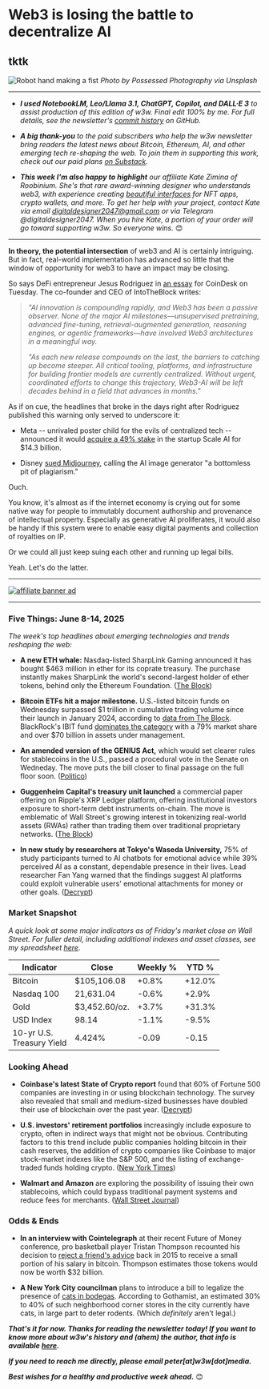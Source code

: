 # Web3 is losing the battle to decentralize AI
## tktk

![Robot hand making a fist](https://images.unsplash.com/photo-1535378273068-9bb67d5beacd?q=80&w=3388&auto=format&fit=crop&ixlib=rb-4.1.0&ixid=M3wxMjA3fDB8MHxwaG90by1wYWdlfHx8fGVufDB8fHx8fA%3D%3D)
*Photo by Possessed Photography via Unsplash*

<hr>

- _**I used NotebookLM, Leo/Llama 3.1, ChatGPT, Copilot, and DALL·E 3** to assist production of this edition of w3w. Final edit 100% by me. For full details, see the newsletter's [commit history](https://github.com/peteramckay/w3wnewsletter/commits) on GitHub._ <!-- Edit listed AIs as needed before final publication. -->

- _**A big thank-you** to the paid subscribers who help the w3w newsletter bring readers the latest news about Bitcoin, Ethereum, AI, and other emerging tech re-shaping the web. To join them in supporting this work, check out our paid plans [on Substack](https://w3wnews.substack.com/subscribe)._

- _**This week I'm also happy to highlight** our affiliate Kate Zimina of Roobinium. She's that rare award-winning designer who understands web3, with experience creating [beautiful interfaces](https://dribbble.com/roobinium) for NFT apps, crypto wallets, and more. To get her help with your project, contact Kate via email digitaldesigner2047@gmail.com or via Telegram @digitaldesigner2047. When you hire Kate, a portion of your order will go toward supporting w3w. So everyone wins._ 😊

<hr>

**In theory, the potential intersection** of web3 and AI is certainly intriguing. But in fact, real-world implementation has advanced so little that the window of opportunity for web3 to have an impact may be closing.

So says DeFi entrepreneur Jesus Rodriguez in [an essay](https://news.google.com/read/CBMif0FVX3lxTE9LVm9rbkFKWGRIYnlLcUZiWlNqdWZUYWFVbXRhaWlQZC1taEpRNlJ4bjRWUHZ2UkNqUXJpa2VYZ2tabF9nc1FNX1pBMmxNVEpyQmhkenotbmFsOHlnS1lOX0JKRzZnbVc3R2lPdnJVak1Za2pheWg3UUFWYVZnM0U?hl=en-US&gl=US&ceid=US%3Aen) for CoinDesk on Tuesday. The co-founder and CEO of IntoTheBlock writes:

>*"AI innovation is compounding rapidly, and Web3 has been a passive observer. None of the major AI milestones—unsupervised pretraining, advanced fine-tuning, retrieval-augmented generation, reasoning engines, or agentic frameworks—have involved Web3 architectures in a meaningful way.*
>
>*"As each new release compounds on the last, the barriers to catching up become steeper. All critical tooling, platforms, and infrastructure for building frontier models are currently centralized. Without urgent, coordinated efforts to change this trajectory, Web3-AI will be left decades behind in a field that advances in months."*

As if on cue, the headlines that broke in the days right after Rodriguez published this warning only served to underscore it:

- Meta -- unrivaled poster child for the evils of centralized tech -- announced it would [acquire a 49% stake](https://www.msn.com/en-us/money/other/meta-invests-143b-in-ai-firm-scale-and-recruits-its-ceo-for-superintelligence-team/ar-AA1GCOFr) in the startup Scale AI for $14.3 billion.

- Disney [sued Midjourney](https://tech.yahoo.com/ai/articles/bottomless-pit-plagiarism-disney-takes-231426205.html), calling the AI image generator "a bottomless pit of plagiarism."

Ouch.

You know, it's almost as if the internet economy is crying out for some native way for people to immutably document authorship and provenance of intellectual property. Especially as generative AI proliferates, it would also be handy if this system were to enable easy digital payments and collection of royalties on IP. 

Or we could all just keep suing each other and running up legal bills.

Yeah. Let's do the latter.

 <hr>

 [![affiliate banner ad](https://w3w.news/img/affiliate-kz-letter.png)](
 https://dribbble.com/roobinium)

 <hr>

### Five Things: June 8-14, 2025

*The week's top headlines about emerging technologies and trends reshaping the web:*

- **A new ETH whale:** Nasdaq-listed SharpLink Gaming announced it has bought $463 million in ether for its coprate treasury. The purchase instantly makes SharpLink the world's second-largest holder of ether tokens, behind only the Ethereum Foundation. ([The Block](https://www.theblock.co/post/357998/sharplink-gaming-buys-463-million-in-eth-becomes-no-2-holder-after-ethereum-foundation))

- **Bitcoin ETFs hit a major milestone.** U.S.-listed bitcoin funds on Wednesday surpassed $1 trillion in cumulative trading volume since their launch in January 2024, according to [data from The Block](https://www.theblock.co/data/crypto-markets/bitcoin-etf/cumulative-spot-bitcoin-etf-volumes). BlackRock's IBIT fund [dominates the category](https://www.theblock.co/post/357609/us-spot-bitcoin-etfs-set-to-hit-1-trillion-usd-cumulative-trading-volume) with a 79% market share and over $70 billion in assets under management.  

- **An amended version of the GENIUS Act,** which would set clearer rules for stablecoins in the U.S., passed a procedural vote in the Senate on Wedneday. The move puts the bill closer to final passage on the full floor soon. ([Politico](https://www.politico.com/live-updates/2025/06/11/congress/landmark-crypto-bill-moves-closer-to-passage-in-senate-00400472))

- **Guggenheim Capital's treasury unit launched** a commercial paper offering on Ripple's XRP Ledger platform, offering institutional investors exposure to short-term debt instruments on-chain. The move is emblematic of Wall Street's growing interest in tokenizing real-world assets (RWAs) rather than trading them over traditional proprietary networks. ([The Block](https://www.theblock.co/post/357636/guggenheim-taps-ripples-xrp-ledger-to-offer-tokenized-commercial-paper-in-rwa-push-report))

- **In new study by researchers at Tokyo's Waseda University,** 75% of study participants turned to AI chatbots for emotional advice while 39% perceived AI as a constant, dependable presence in their lives. Lead researcher Fan Yang warned that the findings suggest AI platforms could exploit vulnerable users' emotional attachments for money or other goals. ([Decrypt](https://decrypt.co/324466/majority-users-turn-ai-emotional-advice-study))


### Market Snapshot

*A quick look at some major indicators as of Friday's market close on Wall Street. For fuller detail, including additional indexes and asset classes, see my spreadsheet [here](https://docs.google.com/spreadsheets/d/11XuSerOv1DG7vFWAkwoXehOe4G4xDMm6LSNL7SAL4vA/edit?usp=sharing).*

<table>

  <thead>
    <tr>
      <th>Indicator</th>
      <th>Close</th>
      <th>Weekly %</th>
      <th>YTD %</th>
    </tr>
  </thead>

  <tbody>
   <tr>
     <td>Bitcoin</td>
     <td>$105,106.08</td>
     <td>+0.8%<!-- BTC weekly % change --></td>
     <td>+12.0%<!-- BTC YTD % change --></td>
   </tr>

   <tr>
     <td>Nasdaq 100</td>
     <td>21,631.04<!-- Nasdaq 100 weekly closing price --></td>
     <td>-0.6%</td>
     <td>+2.9%</td>
   </tr>

   <tr>
     <td>Gold</td>
     <td>$3,452.60/oz.<!-- Gold weekly closing price --></td>
     <td>+3.7%</td>
     <td>+31.3%</td>
   </tr>

   <tr>
     <td>USD Index</td>
     <td>98.14<!-- USD Index weekly closing price --></td>
     <td>-1.1%</td>
     <td>-9.5%</td>
   </tr>

   <tr>
     <td>10-yr U.S.<br> Treasury Yield</td>
     <td>4.424%<!-- 10-year weekly closing yield --></td>
     <td>-0.09</td>
     <td>-0.15</td>
   </tr>

</tbody>
</table>

### Looking Ahead

- **Coinbase's latest State of Crypto report** found that 60% of Fortune 500 companies are investing in or using blockchain technology. The survey also revealed that small and medium-sized businesses have doubled their use of blockchain over the past year. ([Decrypt](https://decrypt.co/324508/blockchain-use-soaring-fortune-500-smaller-firms-coinbase))

- **U.S. investors' retirement portfolios** increasingly include exposure to crypto, often in indirect ways that might not be obvious. Contributing factors to this trend include public companies holding bitcoin in their cash reserves, the addition of crypto companies like Coinbase to major stock-market indexes like the S&P 500, and the listing of exchange-traded funds holding crypto. ([New York Times](https://news.google.com/read/CBMimgFBVV95cUxNR3l3eWktbWd2bTMwY1ZueDl3b1RISDdZakF4RzhzWHV0WUVQbVo1a05wVnI3MXVYdExPSHVENy0yd2VUazJ5MVNYem50aGZrY3Flalc4WDljcWR5ZzJTMFd2SXhyU3pYYklfQS1mRnZDMnY0Zkd0dENwSjMwaG5XNzR4ZU5FeF9HSFJ2UVhQT2JDRmhyZ1JlWC1B?hl=en-US&gl=US&ceid=US%3Aen)) <!-- Draft summary by Leo/Llama 3.1 8B -->

- **Walmart and Amazon** are exploring the possibility of issuing their own stablecoins, which could bypass traditional payment systems and reduce fees for merchants. ([Wall Street Journal](https://www.wsj.com/finance/banking/walmart-amazon-stablecoin-07de2fdd?st=5E2Fxd&reflink=desktopwebshare_permalink)) <!-- Draft summary by Leo/Llama 3.1 8B -->


### Odds & Ends

- **In an interview with Cointelegraph** at their recent Future of Money conference, pro basketball player Tristan Thompson recounted his decision to [reject a friend's advice](https://www.youtube.com/watch?v=Bg4yErvSHfE) back in 2015 to receive a small portion of his salary in bitcoin. Thompson estimates those tokens would now be worth $32 billion.

- **A New York City councilman** plans to introduce a bill to legalize the presence of [cats in bodegas](https://gothamist.com/news/nyc-lawmaker-wants-to-legalize-bodega-cats-in-the-5-boroughs). According to Gothamist, an estimated 30% to 40% of such neighborhood corner stores in the city currently have cats, in large part to deter rodents. (Which *definitely* aren't legal.)

_**That's it for now. Thanks for reading the newsletter today! If you want to know more about w3w's history and (ahem) the author, that info is available [here](https://w3wnews.substack.com/about).**_

_**If you need to reach me directly, please email peter[at]w3w[dot]media.**_

_**Best wishes for a healthy and productive week ahead.**_ 😊
